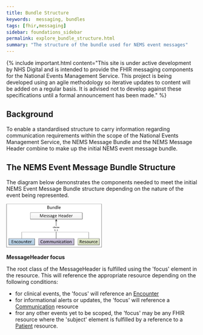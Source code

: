 ```yaml
---
title: Bundle Structure
keywords:  messaging, bundles
tags: [fhir,messaging]
sidebar: foundations_sidebar
permalink: explore_bundle_structure.html
summary: "The structure of the bundle used for NEMS event messages"
---
```


{% include important.html content="This site is under active development by NHS Digital and is intended to provide the FHIR messaging components for the National Events Management Service. This project is being developed using an agile methodology so iterative updates to content will be added on a regular basis. It is advised not to develop against these specifications until a formal announcement has been made." %}

## Background ##
To enable a standardised structure to carry information regarding communication requirements within the scope of the National Events Management Service, the NEMS Message Bundle and the NEMS Message Header combine to make up the initial NEMS event message bundle. 

## The NEMS Event Message Bundle Structure ##

The diagram below demonstrates the components needed to meet the initial NEMS Event Message Bundle structure depending on the nature of the event being represented.

<img src="images/explore/emsbundlestructure.png" style="width:50%;max-width: 50%;">

**MessageHeader focus**

The root class of the MessageHeader is fulfilled using the 'focus' element in the resource. This will reference the appropriate resource depending on the following conditions:

- for clinical events, the 'focus' will reference an [Encounter](http://hl7.org/fhir/encounter.html)
- for informational alerts or updates, the 'focus' will reference a [Communication](http://hl7.org/fhir/communication.html) resource
- fror any other events yet to be scoped, the 'focus' may be any FHIR resource where the 'subject' element is fulfilled by a reference to a [Patient](http://hl7.org/fhir/patient.html) resource.









